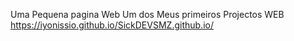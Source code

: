 Uma Pequena pagina Web
Um dos Meus primeiros Projectos WEB
https://iyonissio.github.io/SickDEVSMZ.github.io/
